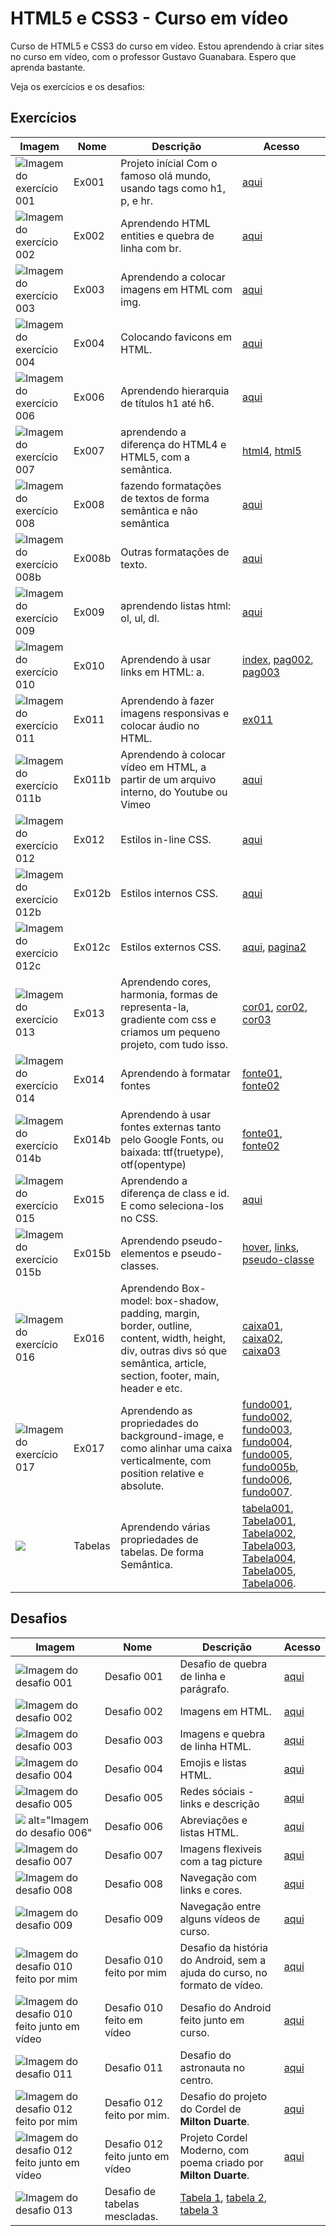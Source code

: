 # HTML5 e CSS3 - Curso em vídeo
 Curso de HTML5 e CSS3 do curso em vídeo. Estou aprendendo à criar sites no curso em vídeo, com o professor Gustavo Guanabara. Espero que aprenda bastante. 

Veja os exercícios e os desafios:

## Exercícios

| Imagem | Nome | Descrição | Acesso |
| --------- |----|-------| -------- |
| <img src="img/ex001.png" alt="Imagem do exercício 001"> | Ex001 | Projeto inícial Com o famoso olá mundo, usando tags como h1, p, e hr.| [aqui](https://pedro-makoski.github.io/html-css-cursoemvideo/exercicios/ex001) |
| <img src="img/ex002.png" alt="Imagem do exercício 002"> | Ex002 | Aprendendo HTML entities e quebra de linha com br. | [aqui](https://pedro-makoski.github.io/html-css-cursoemvideo/exercicios/ex002) |
| <img src="img/ex003.png" alt="Imagem do exercício 003"> | Ex003 | Aprendendo a colocar imagens em HTML com img. | [aqui](https://pedro-makoski.github.io/html-css-cursoemvideo/exercicios/ex003) |
| <img src="img/ex004.png" alt="Imagem do exercício 004"> | Ex004 | Colocando favicons em HTML. | [aqui](https://pedro-makoski.github.io/html-css-cursoemvideo/exercicios/ex004) |
| <img src="img/ex006.png" alt="Imagem do exercício 006"> | Ex006 | Aprendendo hierarquia de títulos h1 até h6. | [aqui](https://pedro-makoski.github.io/html-css-cursoemvideo/exercicios/ex006) |
| <img src="img/ex007.png" alt="Imagem do exercício 007"> | Ex007 | aprendendo a diferença do HTML4 e HTML5, com a semântica. | [html4](https://pedro-makoski.github.io/html-css-cursoemvideo/exercicios/ex007/html4.html), [html5](https://pedro-makoski.github.io/html-css-cursoemvideo/exercicios/ex007/html5.html) |
| <img src="img/ex008.png" alt="Imagem do exercício 008"> | Ex008 | fazendo formatações de textos de forma semântica e não semântica | [aqui](https://pedro-makoski.github.io/html-css-cursoemvideo/exercicios/ex008) |
| <img src="img/ex008b.png" alt="Imagem do exercício 008b"> | Ex008b | Outras formatações de texto. | [aqui](https://pedro-makoski.github.io/html-css-cursoemvideo/exercicios/ex008b) |
| <img src="img/ex009.png" alt="Imagem do exercício 009"> | Ex009 | aprendendo listas html: ol, ul, dl. | [aqui](https://pedro-makoski.github.io/html-css-cursoemvideo/exercicios/ex009) |
| <img src="img/ex010.png" alt="Imagem do exercício 010"> | Ex010 | Aprendendo à usar links em HTML: a. | [index](https://pedro-makoski.github.io/html-css-cursoemvideo/exercicios/ex010), [pag002](https://pedro-makoski.github.io/html-css-cursoemvideo/exercicios/ex010/pag002.html), [pag003](https://pedro-makoski.github.io/html-css-cursoemvideo/exercicios/ex010/noticias/pag003.html) |
| <img src="img/ex011.png" alt="Imagem do exercício 011"> | Ex011 | Aprendendo à fazer imagens responsivas e colocar áudio no HTML. | [ex011](https://pedro-makoski.github.io/html-css-cursoemvideo/exercicios/ex011) |
| <img src="img/ex011b.png" alt="Imagem do exercício 011b"> | Ex011b | Aprendendo à colocar vídeo em HTML, a partir de um arquivo interno, do Youtube ou Vimeo | [aqui](https://pedro-makoski.github.io/html-css-cursoemvideo/exercicios/ex011b) |
| <img src="img/ex012.png" alt="Imagem do exercício 012"> | Ex012 | Estilos in-line CSS. | [aqui](https://pedro-makoski.github.io/html-css-cursoemvideo/exercicios/ex012) | 
| <img src="img/ex012b.png" alt="Imagem do exercício 012b"> | Ex012b | Estilos internos CSS. | [aqui](https://pedro-makoski.github.io/html-css-cursoemvideo/exercicios/ex012b) |
| <img src="img/ex012c.png" alt="Imagem do exercício 012c"> | Ex012c | Estilos externos CSS. | [aqui](https://pedro-makoski.github.io/html-css-cursoemvideo/exercicios/ex012c), [pagina2](https://pedro-makoski.github.io/html-css-cursoemvideo/exercicios/ex012c/pagina02.html) |
| <img src="img/ex013.png" alt="Imagem do exercício 013"> | Ex013 | Aprendendo cores, harmonia, formas de representa-la, gradiente com css e criamos um pequeno projeto, com tudo isso. | [cor01](https://pedro-makoski.github.io/html-css-cursoemvideo/exercicios/ex013/cor01.html), [cor02](https://pedro-makoski.github.io/html-css-cursoemvideo/exercicios/ex013/cor02.html), [cor03](https://pedro-makoski.github.io/html-css-cursoemvideo/exercicios/ex013/cor03.html) |
| <img src="img/ex014.png" alt="Imagem do exercício 014"> | Ex014 | Aprendendo à formatar fontes | [fonte01](https://pedro-makoski.github.io/html-css-cursoemvideo/exercicios/ex014/fonte01.html), [fonte02](https://pedro-makoski.github.io/html-css-cursoemvideo/exercicios/ex014/fonte02.html) |
| <img src="img/ex014b.png" alt="Imagem do exercício 014b"> | Ex014b | Aprendendo à usar fontes externas tanto pelo Google Fonts, ou baixada: ttf(truetype), otf(opentype) | [fonte01](https://pedro-makoski.github.io/html-css-cursoemvideo/exercicios/ex014b/fonte01.html), [fonte02](https://pedro-makoski.github.io/html-css-cursoemvideo/exercicios/ex014b/fonte02.html) |
| <img src="img/ex015.png" alt="Imagem do exercício 015"> | Ex015 | Aprendendo a diferença de class e id. E como seleciona-los no CSS. | [aqui](https://pedro-makoski.github.io/html-css-cursoemvideo/exercicios/ex015/seletor01.html) |
| <img src="img/ex015b.png" alt="Imagem do exercício 015b"> | Ex015b | Aprendendo pseudo-elementos e pseudo-classes. | [hover](https://pedro-makoski.github.io/html-css-cursoemvideo/exercicios/ex015b/hover.html), [links](https://pedro-makoski.github.io/html-css-cursoemvideo/exercicios/ex015b/links.html), [pseudo-classe](https://pedro-makoski.github.io/html-css-cursoemvideo/exercicios/ex015b/pseudoclasse.html) |
| <img src="img/ex016.png" alt="Imagem do exercício 016"> | Ex016 | Aprendendo Box-model: box-shadow, padding, margin, border, outline, content, width, height, div, outras divs só que semântica, article, section, footer, main, header e etc. | [caixa01](https://pedro-makoski.github.io/html-css-cursoemvideo/exercicios/ex016/caixa01.html), [caixa02](https://pedro-makoski.github.io/html-css-cursoemvideo/exercicios/ex016/caixa02.html), [caixa03](https://pedro-makoski.github.io/html-css-cursoemvideo/exercicios/ex016/caixa03.html) |
| <img src="img/ex017.png" alt="Imagem do exercício 017"> | Ex017 | Aprendendo as propriedades do background-image, e como alinhar uma caixa verticalmente, com position relative e absolute. | [fundo001](https://pedro-makoski.github.io/html-css-cursoemvideo/exercicios/ex017/fundo001.html), [fundo002](https://pedro-makoski.github.io/html-css-cursoemvideo/exercicios/ex017/fundo002.html), [fundo003](https://pedro-makoski.github.io/html-css-cursoemvideo/exercicios/ex017/fundo003.html), [fundo004](https://pedro-makoski.github.io/html-css-cursoemvideo/exercicios/ex017/fundo004.html), [fundo005](https://pedro-makoski.github.io/html-css-cursoemvideo/exercicios/ex017/fundo005.html), [fundo005b](https://pedro-makoski.github.io/html-css-cursoemvideo/exercicios/ex017/fundo005b.html), [fundo006](https://pedro-makoski.github.io/html-css-cursoemvideo/exercicios/ex017/fundo006.html), [fundo007](https://pedro-makoski.github.io/html-css-cursoemvideo/exercicios/ex017/fundo007.html). | 
| <img src="ex018.png"> | Tabelas | Aprendendo várias propriedades de tabelas. De forma Semântica. | [tabela001](https://pedro-makoski.github.io/html-css-cursoemvideo/exercicios/ex017/fundo006.html), [Tabela001](https://pedro-makoski.github.io/html-css-cursoemvideo/exercicios/ex018/tabela001.html), [Tabela002](https://pedro-makoski.github.io/html-css-cursoemvideo/exercicios/ex018/tabela002.html), [Tabela003](https://pedro-makoski.github.io/html-css-cursoemvideo/exercicios/ex018/tabela003.html), [Tabela004](https://pedro-makoski.github.io/html-css-cursoemvideo/exercicios/ex018/tabela004.html), [Tabela005](https://pedro-makoski.github.io/html-css-cursoemvideo/exercicios/ex018/tabela005.html), [Tabela006](https://pedro-makoski.github.io/html-css-cursoemvideo/exercicios/ex018/tabela006.html). |

## Desafios

| Imagem | Nome | Descrição | Acesso |
| ----- | ------ | -------- | ------  |
| <img src="img/d001.png" alt="Imagem do desafio 001"> | Desafio 001 | Desafio de quebra de linha e parágrafo. | [aqui](https://pedro-makoski.github.io/html-css-cursoemvideo/desafios/d001/) | 
| <img src="img/d002.png" alt="Imagem do desafio 002"> | Desafio 002 | Imagens em HTML. | [aqui](https://pedro-makoski.github.io/html-css-cursoemvideo/desafios/d002/) |
| <img src="img/d003.png" alt="Imagem do desafio 003"> | Desafio 003 | Imagens e quebra de linha HTML. | [aqui](https://pedro-makoski.github.io/html-css-cursoemvideo/desafios/d003/) |
| <img src="img/d004.png" alt="Imagem do desafio 004"> | Desafio 004 | Emojis e listas HTML. | [aqui](https://pedro-makoski.github.io/html-css-cursoemvideo/desafios/d004/) |
| <img src="img/d005.png" alt="Imagem do desafio 005"> | Desafio 005 | Redes sóciais - links e descrição | [aqui](https://pedro-makoski.github.io/html-css-cursoemvideo/desafios/d005/) |
| <img src="img/d006.png"> alt="Imagem do desafio 006"| Desafio 006 | Abreviações e listas HTML. | [aqui](https://pedro-makoski.github.io/html-css-cursoemvideo/desafios/d006/) |
| <img src="img/d007.png" alt="Imagem do desafio 007"> | Desafio 007 | Imagens flexiveis com a tag picture | [aqui](https://pedro-makoski.github.io/html-css-cursoemvideo/desafios/d007/) |
| <img src="img/d008.png" alt="Imagem do desafio 008"> | Desafio 008 | Navegação com links e cores. | [aqui](https://pedro-makoski.github.io/html-css-cursoemvideo/desafios/d008/) |
| <img src="img/d009.png" alt="Imagem do desafio 009"> | Desafio 009 | Navegação entre alguns vídeos de curso. | [aqui](https://pedro-makoski.github.io/html-css-cursoemvideo/desafios/d009/) |
| <img src="img/d010-eu.png" alt="Imagem do desafio 010 feito por mim"> | Desafio 010 feito por mim | Desafio da história do Android, sem a ajuda do curso, no formato de vídeo. | [aqui](https://pedro-makoski.github.io/html-css-cursoemvideo/desafios/d010-feitopormim/) |
| <img src="img/d010-em-video.png"  alt="Imagem do desafio 010 feito junto em vídeo"> | Desafio 010 feito em vídeo | Desafio do Android feito junto em curso. | [aqui](https://pedro-makoski.github.io/html-css-cursoemvideo/desafios/d010-feitojuntoemvideo/android.html) |
| <img src="img/d011.png" alt="Imagem do desafio 011"> | Desafio 011 | Desafio do astronauta no centro. | [aqui](https://pedro-makoski.github.io/html-css-cursoemvideo/desafios/d011/) |
| <img src="img/d012.png" alt="Imagem do desafio 012 feito por mim"> | Desafio 012 feito por mim. | Desafio do projeto do Cordel de **Milton Duarte**. | [aqui](https://pedro-makoski.github.io/html-css-cursoemvideo/desafios/d012-feito-por-mim/) |
| <img src="img/d012.png" alt="Imagem do desafio 012 feito junto em vídeo"> | Desafio 012 feito junto em vídeo | Projeto Cordel Moderno, com poema criado por **Milton Duarte**. | [aqui](https://pedro-makoski.github.io/html-css-cursoemvideo/desafios/d012-feito-junto-em-video) |
| <img src="img/d013.png" alt="Imagem do desafio 013"> | Desafio de tabelas mescladas. | [Tabela 1](https://pedro-makoski.github.io/html-css-cursoemvideo/desafios/d013/tabela001.html), [tabela 2](https://pedro-makoski.github.io/html-css-cursoemvideo/desafios/d013/tabela002.html), [tabela 3](https://pedro-makoski.github.io/html-css-cursoemvideo/desafios/d013/tabela003.html) |
